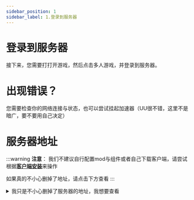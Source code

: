 ```yaml
---
sidebar_position: 1
sidebar_label: 1.登录到服务器
---
```


# 登录到服务器

接下来，您需要打打开游戏，然后点击多人游戏，并登录到服务器。

# 出现错误？

您需要检查你的网络连接与状态，也可以尝试挂起加速器（UU很不错，这里不是暗广，要不要用自己决定）

# 服务器地址

:::warning
**注意**：
我们不建议自行配置mod与组件或者自己下载客户端，请尝试根据[**客户端安装**](/docs/UserDocs/Tech/getting-started)来操作

如果真的不小心删掉了地址，请点击下方查看
:::

<details>
  <summary>我只是不小心删掉了服务器的地址，我想要查看</summary>
  #### 服务器地址
  地址：play.vrcub.net
</details>